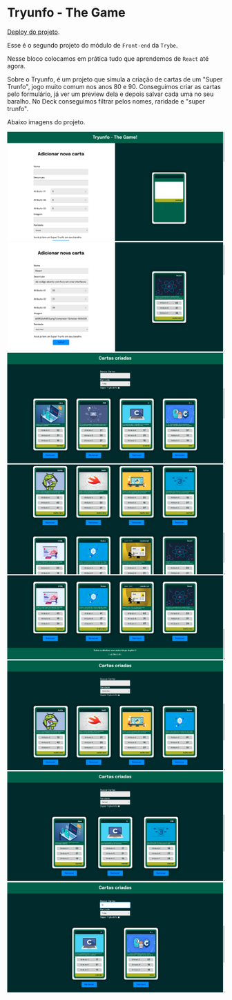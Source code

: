 # Tryunfo - The Game

[Deploy do projeto](https://tryunfo.herokuapp.com).

Esse é o segundo projeto do módulo de `Front-end` da `Trybe`.

Nesse bloco colocamos em prática tudo que aprendemos de `React` até agora. 

Sobre o Tryunfo, é um projeto que simula a criação de cartas de um "Super Trunfo", jogo muito comum nos anos 80 e 90. Conseguimos criar as cartas pelo formulário, já ver um preview dela e depois salvar cada uma no seu baralho. No Deck conseguimos filtrar pelos nomes, raridade e "super trunfo".

Abaixo imagens do projeto.

![parte-1](https://github.com/LuizModolo/tryunfo-project-luiz/blob/master/img/01.png)
![parte-2](https://github.com/LuizModolo/tryunfo-project-luiz/blob/master/img/02.png)
![parte-3](https://github.com/LuizModolo/tryunfo-project-luiz/blob/master/img/03.png)
![parte-4](https://github.com/LuizModolo/tryunfo-project-luiz/blob/master/img/04.png)
![parte-5](https://github.com/LuizModolo/tryunfo-project-luiz/blob/master/img/05.png)
![parte-6](https://github.com/LuizModolo/tryunfo-project-luiz/blob/master/img/06.png)
![parte-7](https://github.com/LuizModolo/tryunfo-project-luiz/blob/master/img/07.png)
![parte-8](https://github.com/LuizModolo/tryunfo-project-luiz/blob/master/img/08.png)
